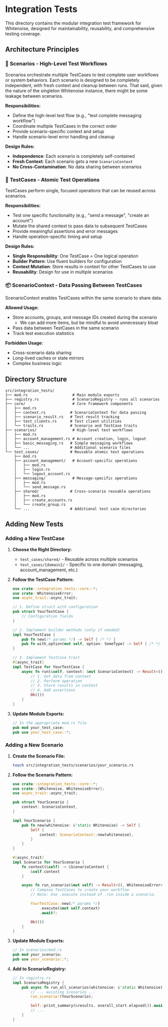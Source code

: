 # Integration Tests

This directory contains the modular integration test framework for Whitenoise, designed for maintainability, reusability, and comprehensive testing coverage.

## Architecture Principles

### 🎯 **Scenarios** - High-Level Test Workflows

Scenarios orchestrate multiple TestCases to test complete user workflows or system behaviors.
Each scenario is designed to be completely independent, with fresh context and cleanup between runs.
That said, given the nature of the singleton Whitenoise instance, there might be some leakage between scenarios.

**Responsibilities:**

- Define the high-level test flow (e.g., "test complete messaging workflow")
- Coordinate multiple TestCases in the correct order
- Provide scenario-specific context and setup
- Handle scenario-level error handling and cleanup

**Design Rules:**

- **Independence**: Each scenario is completely self-contained
- **Fresh Context**: Each scenario gets a new `ScenarioContext`
- **No Cross-Contamination**: No data sharing between scenarios

### 🔧 **TestCases** - Atomic Test Operations

TestCases perform single, focused operations that can be reused across scenarios.

**Responsibilities:**

- Test one specific functionality (e.g., "send a message", "create an account")
- Mutate the shared context to pass data to subsequent TestCases
- Provide meaningful assertions and error messages
- Handle operation-specific timing and setup

**Design Rules:**

- **Single Responsibility**: One TestCase = One logical operation
- **Builder Pattern**: Use fluent builders for configuration
- **Context Mutation**: Store results in context for other TestCases to use
- **Reusability**: Design for use in multiple scenarios

### 📦 **ScenarioContext** - Data Passing Between TestCases

ScenarioContext enables TestCases within the same scenario to share data.

**Allowed Usage:**

- Store accounts, groups, and message IDs created during the scenario
  - We can add more items, but be mindful to avoid unnecessary bloat
- Pass data between TestCases in the same scenario
- Track test execution statistics

**Forbidden Usage:**

- Cross-scenario data sharing
- Long-lived caches or state mirrors
- Complex business logic

## Directory Structure

```text
src/integration_tests/
├── mod.rs                    # Main module exports
├── registry.rs               # ScenarioRegistry - runs all scenarios
├── core/                     # Core framework components
│   ├── mod.rs
│   ├── context.rs           # ScenarioContext for data passing
│   ├── scenario_result.rs   # Test result tracking
│   ├── test_clients.rs      # Test client utilities
│   └── traits.rs            # Scenario and TestCase traits
├── scenarios/                # High-level test workflows
│   ├── mod.rs
│   ├── account_management.rs # Account creation, login, logout
│   ├── basic_messaging.rs   # Simple messaging workflows
│   └── ...                  # Additional scenario files
└── test_cases/              # Reusable atomic test operations
    ├── mod.rs
    ├── account_management/   # Account-specific operations
    │   ├── mod.rs
    │   ├── login.rs
    │   └── logout_account.rs
    ├── messaging/            # Message-specific operations
    │   ├── mod.rs
    │   └── send_message.rs
    ├── shared/              # Cross-scenario reusable operations
    │   ├── mod.rs
    │   ├── create_accounts.rs
    │   └── create_group.rs
    └── ...                  # Additional test case directories
```

## Adding New Tests

### Adding a New TestCase

1. **Choose the Right Directory:**

   - `test_cases/shared/` - Reusable across multiple scenarios
   - `test_cases/{domain}/` - Specific to one domain (messaging, account_management, etc.)

2. **Follow the TestCase Pattern:**

   ```rust
   use crate::integration_tests::core::*;
   use crate::WhitenoiseError;
   use async_trait::async_trait;

   // 1. Define struct with configuration
   pub struct YourTestCase {
       // Configuration fields
   }

   // 2. Implement builder methods (only if needed)
   impl YourTestCase {
       pub fn new(/* params */) -> Self { /* */ }
       pub fn with_option(mut self, option: SomeType) -> Self { /* */ }
   }

   // 3. Implement TestCase trait
   #[async_trait]
   impl TestCase for YourTestCase {
       async fn run(&self, context: &mut ScenarioContext) -> Result<(), WhitenoiseError> {
           // 1. Get data from context
           // 2. Perform operation
           // 3. Store results in context
           // 4. Add assertions
           Ok(())
       }
   }
   ```

3. **Update Module Exports:**

   ```rust
   // In the appropriate mod.rs file
   pub mod your_test_case;
   pub use your_test_case::*;
   ```

### Adding a New Scenario

1. **Create the Scenario File:**

   ```bash
   touch src/integration_tests/scenarios/your_scenario.rs
   ```

2. **Follow the Scenario Pattern:**

   ```rust
   use crate::integration_tests::core::*;
   use crate::{Whitenoise, WhitenoiseError};
   use async_trait::async_trait;

   pub struct YourScenario {
       context: ScenarioContext,
   }

   impl YourScenario {
       pub fn new(whitenoise: &'static Whitenoise) -> Self {
           Self {
               context: ScenarioContext::new(whitenoise),
           }
       }
   }

   #[async_trait]
   impl Scenario for YourScenario {
       fn context(&self) -> &ScenarioContext {
           &self.context
       }

       async fn run_scenario(&mut self) -> Result<(), WhitenoiseError> {
           // Compose TestCases to create your workflow
           // Note: Use .execute instead of .run inside a scenario.

           YourTestCase::new(/* params */)
               .execute(&mut self.context)
               .await?;

           Ok(())
       }
   }
   ```

3. **Update Module Exports:**

   ```rust
   // In scenarios/mod.rs
   pub mod your_scenario;
   pub use your_scenario::*;
   ```

4. **Add to ScenarioRegistry:**

   ```rust
   // In registry.rs
   impl ScenarioRegistry {
       pub async fn run_all_scenarios(whitenoise: &'static Whitenoise) -> Result<(), WhitenoiseError> {
           // ... existing scenarios ...
           run_scenario!(YourScenario);

           Self::print_summary(&results, overall_start.elapsed()).await;
           // ...
       }
   }
   ```
